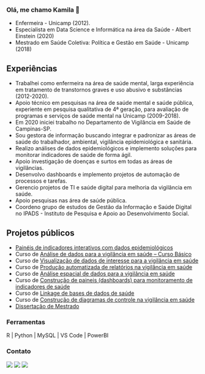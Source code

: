 ### Olá, me chamo Kamila 👋

* Enfermeira - Unicamp (2012). 
* Especialista em Data Science e Informática na área da Saúde - Albert Einstein (2020)
* Mestrado em Saúde Coletiva: Política e Gestão em Saúde - Unicamp (2018)


## Experiências

* Trabalhei como enfermeira na área de saúde mental, larga experiência em tratamento de transtornos graves e uso abusivo e substâncias (2012-2020).
* Apoio técnico em pesquisas na área de saúde mental e saúde pública, experiente em  pesquisa qualitativa de 4ª geração, para avaliação de programas e serviços de saúde mental na Unicamp (2009-2018). 
* Em 2020 iniciei trabalho no Departamento de Vigilância em Saúde de Campinas-SP.
* Sou gestora de informação buscando integrar e padronizar as áreas de saúde do trabalhador, ambiental, vigilância epidemiológica e sanitária.
* Realizo análises de dados epidemiológicos e implemento soluções para monitorar indicadores de saúde de forma ágil.
* Apoio investigação de doenças e surtos em todas as áreas de vigilâncias.
* Desenvolvo dashboards e implemento projetos de automação de processos e tarefas.
* Gerencio projetos de TI e saúde digital para melhoria da vigilância em saúde.
* Apoio pesquisas nas área de saúde pública.
* Coordeno grupo de estudos de Gestão da Informação e Saúde Digital no IPADS - Instituto de Pesquisa e Apoio ao Desenvolvimento Social.

## Projetos públicos

* [Painéis de indicadores interativos com dados epidemiológicos](https://campinas.sp.gov.br/secretaria/saude/pagina/paineis-interativos)
* Curso de [Análise de dados para a vigilância em saúde – Curso Básico](https://sites.google.com/view/cursos-de-vigilancia/curso-inicial)
* Curso de [Visualização de dados de interesse para a vigilância em saúde](https://sites.google.com/view/cursos-de-vigilancia/visualiza%C3%A7%C3%A3o)
* Curso de [Produção automatizada de relatórios na vigilância em saúde](https://sites.google.com/view/cursos-de-vigilancia/relat%C3%B3rios)
* Curso de [Análise espacial de dados para a vigilância em saúde](https://sites.google.com/view/cursos-de-vigilancia/espacial)
* Curso de [Construção de paineis (dashboards) para monitoramento de indicadores de saúde](https://sites.google.com/view/cursos-de-vigilancia/relat%C3%B3rios)
* Curso de [Linkage de bases de dados de saúde](https://sites.google.com/view/cursos-de-vigilancia/linkage)
* Curso de [Construção de diagramas de controle na vigilância em saúde](https://sites.google.com/view/cursos-de-vigilancia/diagramas)
* [Dissertação de Mestrado](https://repositorio.unicamp.br/Acervo/Detalhe/1061277)
   
### Ferramentas

R | Python | MySQL | VS Code | PowerBI

### Contato

<div>
<a href="https://www.linkedin.com/in/kamilabelo" target="_blank"><img loading="lazy" src="https://img.shields.io/badge/-LinkedIn-%230077B5?style=for-the-badge&logo=linkedin&logoColor=white" target="_blank"></a>
<a href = "mailto:kamilabelo25@gmail.com"><img loading="lazy" src="https://img.shields.io/badge/Gmail-D14836?style=for-the-badge&logo=gmail&logoColor=white" target="_blank"></a>
<a href="https://wa.me/5519988288945" target="_blank"><img loading="lazy" src="https://img.shields.io/badge/WhatsApp-25D366?style=for-the-badge&logo=whatsApp&logoColor=white"target="_blank"></a>
<div>

<!--## Ferramenta que utilizo

<img loading="lazy" src="https://cdn.jsdelivr.net/gh/devicons/devicon@latest/icons/vscode/vscode-original-wordmark.svg"  width="60" height="40"/>   <img loading="lazy" src="https://cdn.jsdelivr.net/gh/devicons/devicon@latest/icons/jupyter/jupyter-original-wordmark.svg"  width="60" height="40"/>   <img loading="lazy" src="https://cdn.jsdelivr.net/gh/devicons/devicon@latest/icons/python/python-original-wordmark.svg"  width="60" height="40"/>  <img loading="lazy" src="https://cdn.jsdelivr.net/gh/devicons/devicon@latest/icons/python/python-original-wordmark.svg"  width="60" height="40"/>-->



<!--
**kamila-belo/kamila-belo** is a ✨ _special_ ✨ repository because its `README.md` (this file) appears on your GitHub profile.

Here are some ideas to get you started:

- 🔭 I’m currently working on ...
- 🌱 I’m currently learning ...
- 👯 I’m looking to collaborate on ...
- 🤔 I’m looking for help with ...
- 💬 Ask me about ...
- 📫 How to reach me: ...
- 😄 Pronouns: ...
- ⚡ Fun fact: ...
-->
